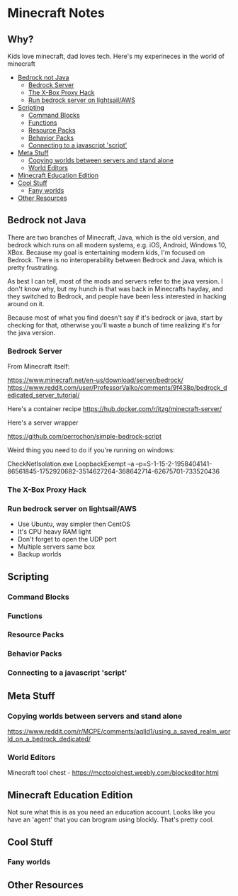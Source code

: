 # Minecraft Notes

## Why?

Kids love minecraft, dad loves tech. Here's my experineces in the world of minecraft

<!-- prettier-ignore-start -->
<!-- vim-markdown-toc GFM -->

- [Bedrock not Java](#bedrock-not-java)
    - [Bedrock Server](#bedrock-server)
    - [The X-Box Proxy Hack](#the-x-box-proxy-hack)
    - [Run bedrock server on lightsail/AWS](#run-bedrock-server-on-lightsailaws)
- [Scripting](#scripting)
    - [Command Blocks](#command-blocks)
    - [Functions](#functions)
    - [Resource Packs](#resource-packs)
    - [Behavior Packs](#behavior-packs)
    - [Connecting to a javascript 'script'](#connecting-to-a-javascript-script)
- [Meta Stuff](#meta-stuff)
    - [Copying worlds between servers and stand alone](#copying-worlds-between-servers-and-stand-alone)
    - [World Editors](#world-editors)
- [Minecraft Education Edition](#minecraft-education-edition)
- [Cool Stuff](#cool-stuff)
    - [Fany worlds](#fany-worlds)
- [Other Resources](#other-resources)

<!-- vim-markdown-toc -->
<!-- prettier-ignore-end -->

## Bedrock not Java

There are two branches of Minecraft, Java, which is the old version, and bedrock which runs on all modern systems, e.g. iOS, Android, Windows 10, XBox. Because my goal is entertaining modern kids, I'm focused on Bedrock. There is no interoperability between Bedrock and Java, which is pretty frustrating.

As best I can tell, most of the mods and servers refer to the java version. I don't know why, but my hunch is that was back in Minecrafts hayday, and they switched to Bedrock, and people have been less interested in hacking around on it.

Because most of what you find doesn't say if it's bedrock or java, start by checking for that, otherwise you'll waste a bunch of time realizing it's for the java version.

### Bedrock Server

From Minecraft itself:

https://www.minecraft.net/en-us/download/server/bedrock/
https://www.reddit.com/user/ProfessorValko/comments/9f438p/bedrock_dedicated_server_tutorial/

Here's a container recipe
https://hub.docker.com/r/itzg/minecraft-server/

Here's a server wrapper

https://github.com/perrochon/simple-bedrock-script

Weird thing you need to do if you're running on windows:

CheckNetIsolation.exe LoopbackExempt –a –p=S-1-15-2-1958404141-86561845-1752920682-3514627264-368642714-62675701-733520436

### The X-Box Proxy Hack

### Run bedrock server on lightsail/AWS

- Use Ubuntu, way simpler then CentOS
- It's CPU heavy RAM light
- Don't forget to open the UDP port
- Multiple servers same box
- Backup worlds

## Scripting

### Command Blocks

### Functions

### Resource Packs

### Behavior Packs

### Connecting to a javascript 'script'

## Meta Stuff

### Copying worlds between servers and stand alone

https://www.reddit.com/r/MCPE/comments/aqlld1/using_a_saved_realm_world_on_a_bedrock_dedicated/

### World Editors

Minecraft tool chest - https://mcctoolchest.weebly.com/blockeditor.html

## Minecraft Education Edition

Not sure what this is as you need an education account. Looks like you have an 'agent' that you can brogram using blockly. That's pretty cool.

## Cool Stuff

### Fany worlds

## Other Resources
